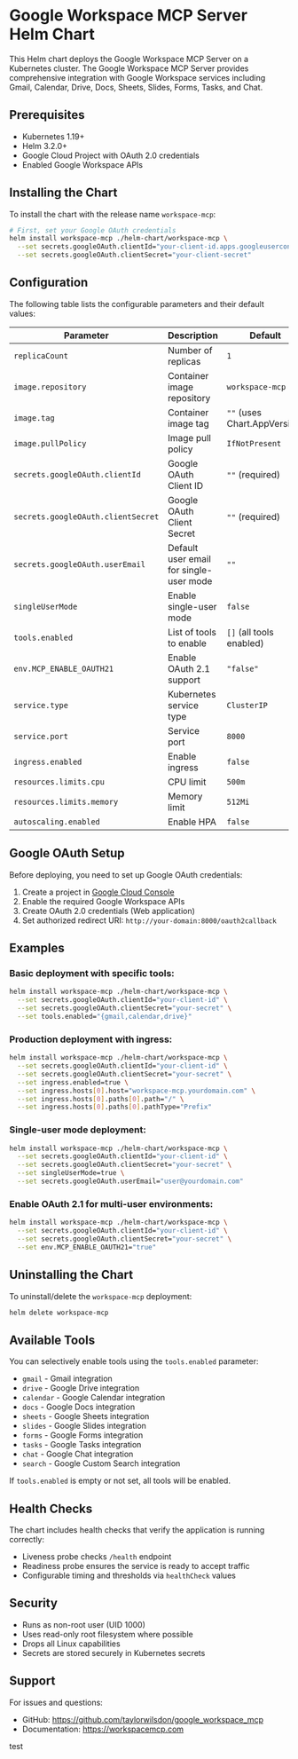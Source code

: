 # Google Workspace MCP Server Helm Chart

This Helm chart deploys the Google Workspace MCP Server on a Kubernetes cluster. The Google Workspace MCP Server provides comprehensive integration with Google Workspace services including Gmail, Calendar, Drive, Docs, Sheets, Slides, Forms, Tasks, and Chat.

## Prerequisites

- Kubernetes 1.19+
- Helm 3.2.0+
- Google Cloud Project with OAuth 2.0 credentials
- Enabled Google Workspace APIs

## Installing the Chart

To install the chart with the release name `workspace-mcp`:

```bash
# First, set your Google OAuth credentials
helm install workspace-mcp ./helm-chart/workspace-mcp \
  --set secrets.googleOAuth.clientId="your-client-id.apps.googleusercontent.com" \
  --set secrets.googleOAuth.clientSecret="your-client-secret"
```

## Configuration

The following table lists the configurable parameters and their default values:

| Parameter | Description | Default |
|-----------|-------------|---------|
| `replicaCount` | Number of replicas | `1` |
| `image.repository` | Container image repository | `workspace-mcp` |
| `image.tag` | Container image tag | `""` (uses Chart.AppVersion) |
| `image.pullPolicy` | Image pull policy | `IfNotPresent` |
| `secrets.googleOAuth.clientId` | Google OAuth Client ID | `""` (required) |
| `secrets.googleOAuth.clientSecret` | Google OAuth Client Secret | `""` (required) |
| `secrets.googleOAuth.userEmail` | Default user email for single-user mode | `""` |
| `singleUserMode` | Enable single-user mode | `false` |
| `tools.enabled` | List of tools to enable | `[]` (all tools enabled) |
| `env.MCP_ENABLE_OAUTH21` | Enable OAuth 2.1 support | `"false"` |
| `service.type` | Kubernetes service type | `ClusterIP` |
| `service.port` | Service port | `8000` |
| `ingress.enabled` | Enable ingress | `false` |
| `resources.limits.cpu` | CPU limit | `500m` |
| `resources.limits.memory` | Memory limit | `512Mi` |
| `autoscaling.enabled` | Enable HPA | `false` |

## Google OAuth Setup

Before deploying, you need to set up Google OAuth credentials:

1. Create a project in [Google Cloud Console](https://console.cloud.google.com/)
2. Enable the required Google Workspace APIs
3. Create OAuth 2.0 credentials (Web application)
4. Set authorized redirect URI: `http://your-domain:8000/oauth2callback`

## Examples

### Basic deployment with specific tools:

```bash
helm install workspace-mcp ./helm-chart/workspace-mcp \
  --set secrets.googleOAuth.clientId="your-client-id" \
  --set secrets.googleOAuth.clientSecret="your-secret" \
  --set tools.enabled="{gmail,calendar,drive}"
```

### Production deployment with ingress:

```bash
helm install workspace-mcp ./helm-chart/workspace-mcp \
  --set secrets.googleOAuth.clientId="your-client-id" \
  --set secrets.googleOAuth.clientSecret="your-secret" \
  --set ingress.enabled=true \
  --set ingress.hosts[0].host="workspace-mcp.yourdomain.com" \
  --set ingress.hosts[0].paths[0].path="/" \
  --set ingress.hosts[0].paths[0].pathType="Prefix"
```

### Single-user mode deployment:

```bash
helm install workspace-mcp ./helm-chart/workspace-mcp \
  --set secrets.googleOAuth.clientId="your-client-id" \
  --set secrets.googleOAuth.clientSecret="your-secret" \
  --set singleUserMode=true \
  --set secrets.googleOAuth.userEmail="user@yourdomain.com"
```

### Enable OAuth 2.1 for multi-user environments:

```bash
helm install workspace-mcp ./helm-chart/workspace-mcp \
  --set secrets.googleOAuth.clientId="your-client-id" \
  --set secrets.googleOAuth.clientSecret="your-secret" \
  --set env.MCP_ENABLE_OAUTH21="true"
```

## Uninstalling the Chart

To uninstall/delete the `workspace-mcp` deployment:

```bash
helm delete workspace-mcp
```

## Available Tools

You can selectively enable tools using the `tools.enabled` parameter:

- `gmail` - Gmail integration
- `drive` - Google Drive integration  
- `calendar` - Google Calendar integration
- `docs` - Google Docs integration
- `sheets` - Google Sheets integration
- `slides` - Google Slides integration
- `forms` - Google Forms integration
- `tasks` - Google Tasks integration
- `chat` - Google Chat integration
- `search` - Google Custom Search integration

If `tools.enabled` is empty or not set, all tools will be enabled.

## Health Checks

The chart includes health checks that verify the application is running correctly:

- Liveness probe checks `/health` endpoint
- Readiness probe ensures the service is ready to accept traffic
- Configurable timing and thresholds via `healthCheck` values

## Security

- Runs as non-root user (UID 1000)
- Uses read-only root filesystem where possible
- Drops all Linux capabilities
- Secrets are stored securely in Kubernetes secrets

## Support

For issues and questions:
- GitHub: https://github.com/taylorwilsdon/google_workspace_mcp
- Documentation: https://workspacemcp.com

test
